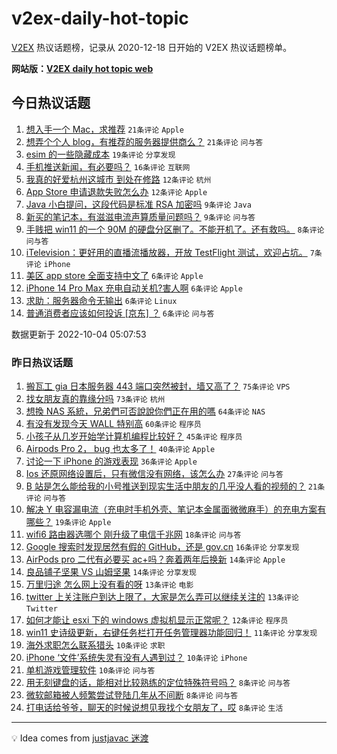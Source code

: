 # v2ex-daily-hot-topic

[V2EX](https://www.v2ex.com/) 热议话题榜，记录从 2020-12-18 日开始的 V2EX 热议话题榜单。

**网站版：[V2EX daily hot topic web](https://boojack.github.io/v2ex-daily-hot-topic-web/)**

## 今日热议话题

<!-- TODAY BEGIN -->

1. [想入手一个 Mac，求推荐](https://www.v2ex.com/t/884562) `21条评论` `Apple`
1. [想弄个个人 blog，有推荐的服务器提供商么？](https://www.v2ex.com/t/884582) `21条评论` `问与答`
1. [esim 的一些隐藏成本](https://www.v2ex.com/t/884574) `19条评论` `分享发现`
1. [手机推送新闻，有必要吗？](https://www.v2ex.com/t/884564) `16条评论` `互联网`
1. [我真的好爱杭州这城市 到处在修路](https://www.v2ex.com/t/884596) `12条评论` `杭州`
1. [App Store 申请退款失败怎么办](https://www.v2ex.com/t/884578) `12条评论` `Apple`
1. [Java 小白提问，这段代码是标准 RSA 加密吗](https://www.v2ex.com/t/884572) `9条评论` `Java`
1. [新买的笔记本，有滋滋电流声算质量问题吗？](https://www.v2ex.com/t/884569) `9条评论` `问与答`
1. [手贱把 win11 的一个 90M 的硬盘分区删了。不能开机了。还有救吗。](https://www.v2ex.com/t/884579) `8条评论` `问与答`
1. [iTelevision：更好用的直播流播放器，开放 TestFlight 测试，欢迎占坑。](https://www.v2ex.com/t/884568) `7条评论` `iPhone`
1. [美区 app store 全面支持中文了](https://www.v2ex.com/t/884604) `6条评论` `Apple`
1. [iPhone 14 Pro Max 充电自动关机?害人啊](https://www.v2ex.com/t/884601) `6条评论` `Apple`
1. [求助：服务器命令无输出](https://www.v2ex.com/t/884595) `6条评论` `Linux`
1. [普通消费者应该如何投诉 [京东] ？](https://www.v2ex.com/t/884587) `6条评论` `问与答`

数据更新于 2022-10-04 05:07:53

<!-- TODAY END -->

### 昨日热议话题

<!-- YESTERDAY BEGIN -->

1. [搬瓦工 gia 日本服务器 443 端口突然被封，墙又高了？](https://www.v2ex.com/t/884476) `75条评论` `VPS`
1. [找女朋友真的靠缘分吗](https://www.v2ex.com/t/884447) `73条评论` `杭州`
1. [想換 NAS 系統，兄弟們可否說說你們正在用的嗎](https://www.v2ex.com/t/884464) `64条评论` `NAS`
1. [有没有发现今天 WALL 特别高](https://www.v2ex.com/t/884527) `60条评论` `程序员`
1. [小孩子从几岁开始学计算机编程比较好？](https://www.v2ex.com/t/884505) `45条评论` `程序员`
1. [Airpods Pro 2， bug 也太多了！](https://www.v2ex.com/t/884461) `40条评论` `Apple`
1. [讨论一下 iPhone 的游戏表现](https://www.v2ex.com/t/884465) `36条评论` `Apple`
1. [Ios 还原网络设置后，只有微信没有网络，该怎么办](https://www.v2ex.com/t/884517) `27条评论` `问与答`
1. [B 站是怎么能给我的小号推送到现实生活中朋友的几乎没人看的视频的？](https://www.v2ex.com/t/884442) `21条评论` `问与答`
1. [解决 Y 电容漏电流（充电时手机外壳、笔记本金属面微微麻手）的充电方案有哪些？](https://www.v2ex.com/t/884451) `19条评论` `Apple`
1. [wifi6 路由器选哪个 刚升级了电信千兆网](https://www.v2ex.com/t/884508) `18条评论` `问与答`
1. [Google 搜索时发现居然有假的 GitHub，还是 gov.cn](https://www.v2ex.com/t/884510) `16条评论` `分享发现`
1. [AirPods pro 二代有必要买 ac+吗？奔着两年后换新](https://www.v2ex.com/t/884489) `14条评论` `Apple`
1. [良品铺子坚果 VS 山姆坚果](https://www.v2ex.com/t/884485) `14条评论` `分享发现`
1. [万里归途 怎么网上没有看的呀](https://www.v2ex.com/t/884537) `13条评论` `电影`
1. [twitter 上关注账户到达上限了，大家是怎么弄可以继续关注的](https://www.v2ex.com/t/884536) `13条评论` `Twitter`
1. [如何才能让 esxi 下的 windows 虚拟机显示正常呢？](https://www.v2ex.com/t/884498) `12条评论` `程序员`
1. [win11 史诗级更新，右键任务栏打开任务管理器功能回归！](https://www.v2ex.com/t/884547) `11条评论` `分享发现`
1. [海外求职怎么联系猎头](https://www.v2ex.com/t/884523) `10条评论` `求职`
1. [iPhone ‘文件’系统失灵有没有人遇到过？](https://www.v2ex.com/t/884507) `10条评论` `iPhone`
1. [单机游戏管理软件](https://www.v2ex.com/t/884439) `10条评论` `问与答`
1. [用无刻键盘的话，能相对比较熟练的定位特殊符号吗？](https://www.v2ex.com/t/884545) `8条评论` `问与答`
1. [微软邮箱被人频繁尝试登陆几年从不间断](https://www.v2ex.com/t/884544) `8条评论` `问与答`
1. [打电话给爷爷，聊天的时候说想见我找个女朋友了，哎](https://www.v2ex.com/t/884525) `8条评论` `生活`

<!-- YESTERDAY END -->

---

💡 Idea comes from [justjavac 迷渡](https://github.com/justjavac/)
